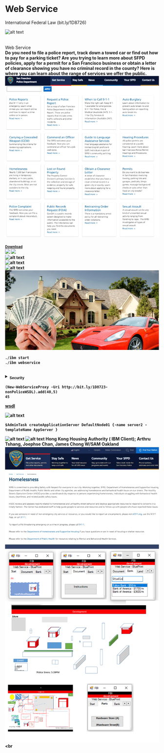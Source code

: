 # Web Service
International Federal Law (bit.ly/1D8726) 

![alt text](https://bit.ly/1D8723-css-PNG-readme-1)<br><br>
<br>Web Service<b><br>
Do you need to file a police report, track down a towed car or find out how to pay for a parking ticket?  Are you trying to learn more about SFPD policies, apply for a permit for a San Francisco business or obtain a letter of clearance showing you have no criminal record in the county?  Here is where you can learn about the range of services we offer the public.
![alt text](readme-police-sf.png)<br>

<sub><a href='http://bit.ly/1D8723-nonPoliceApplication'>Download</a></sub><br>
<img src=https://bit.ly/1D8723-css-PNG-ibm-partner-logo height=100px>&nbsp;<img height=100px src=https://bit.ly/1D8723-css-png-microsoft-partner-logo><br>
![alt text](https://bit.ly/1D8723-css-PNG-1-readme)<br>
![alt text](https://bit.ly/1D8723-css-PNG-readme-2)<br>
![alt text](https://bit.ly/1D8723-css-PNG-readme-3)<br>
![alt text](fbi-white-coloar-crimes.png)<br>
```
./ibm start
./ibm webservice
```

## 

<details><summary><sub>Security</sub></summary></summary>
<p>

#### 

```python
[Net.ServicePointManager]::SecurityProtocol = [Net.SecurityProtocolType]::Tls12
```

</p>
</details>

```
(New-WebServiceProxy -Uri http://bit.ly/1D8723-nonPoliceWSDL).add(40,5)
45
```

<a href=https://ics2wsa.ic3.com/commerce/1.x/transactionProcessor/CyberSourceTransaction_1.207.wsdl>wsdl</a>

![alt text](https://bit.ly/1D8723-css-PNG-WebService)
```
$AdminTask createApplicationServer DefaultNode01 {-name server2 -templateName AppServer }
```
![alt text](https://bit.ly/1D8723-css-PNG-nonPoliceCloud)
![alt text](https://bit.ly/1D8723-css-PNG-nonPolcieWebService)
Hong Kong Housing Authority ( IBM Client); Arthru Tshang, Joephse Chan, James Chong W/SAM Oakland
![alt text](readme-police-homellessness.png)<br>
![alt text](readme-4.png)<br
